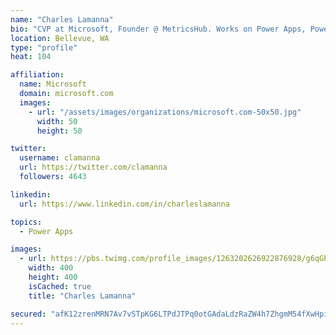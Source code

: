 ```yaml
---
name: "Charles Lamanna"
bio: "CVP at Microsoft, Founder @ MetricsHub. Works on Power Apps, Power Automate, Power Virtual Agent, Common Data Service and Dynamics 365."
location: Bellevue, WA
type: "profile"
heat: 104

affiliation:
  name: Microsoft
  domain: microsoft.com
  images:
    - url: "/assets/images/organizations/microsoft.com-50x50.jpg"
      width: 50
      height: 50

twitter:
  username: clamanna
  url: https://twitter.com/clamanna
  followers: 4643

linkedin:
  url: https://www.linkedin.com/in/charleslamanna

topics:
  - Power Apps

images:
  - url: https://pbs.twimg.com/profile_images/1263202626922876928/g6qGbHZ-_400x400.jpg
    width: 400
    height: 400
    isCached: true
    title: "Charles Lamanna"

secured: "afK12zrenMRN7Av7vSTpKG6LTPdJTPq0otGAdaLdzRaZW4h7ZhgmM54fXwHpi7mxyjTIc8v5i30RbAwRr0NkjCVoAoZ61tA5SH0lnqOf//Vdib4bgoFAB1m3JmURsz0rKbBeVU5JcCcN4Ceu727o+XHy5IdyzjBn+9fpX5XkI3vJEGUAT3tTK04sXssM64GgXuYkaJ7DgJRQYOHg9ivOpblhboPm4Ffs2RQ7R+5+vTcrNiC0KLJ2YuyFXkSpAB4Hw2Dds65V/PgK3WiLnPvlIShxy1Igfkvm7r9xL7Fd5H4Wn7yBvp5EjlDhDwJNXD+6SwCF40hdFzq89VlqLJFTzr5niOqySn2hOTFMojJ7nS7GxxheKi9eS6jeL97ZyH1xz4ZoIk+BVJuBqCEsB9UkL1gmc6l7OxEfOH4y4C0CHMw=;ZAsCXQf5aCoUA+4Bew01EQ=="
---
```


